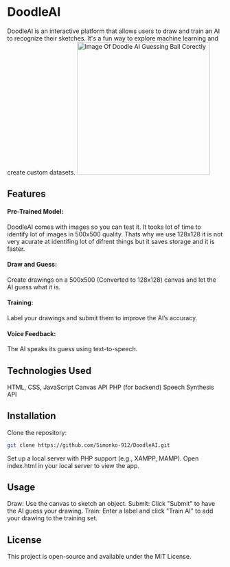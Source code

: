 # DoodleAI

DoodleAI is an interactive platform that allows users to draw and train an AI to recognize their sketches. It's a fun way to explore machine learning and create custom datasets.
                              <img width="309" alt="Image Of Doodle AI Guessing Ball Corectly" src="https://github.com/user-attachments/assets/f5a9b2ba-4de6-4ddd-b0ae-73b7b85b0116" />
## Features
#### Pre-Trained Model:
DoodleAI comes with images so you can test it.
It tooks lot of time to identify lot of images in 500x500 quality. Thats why we use 128x128 it is not very acurate at identifing lot of difrent things but it saves storage and it is faster.
#### Draw and Guess: 
Create drawings on a 500x500 (Converted to 128x128) canvas and let the AI guess what it is.
#### Training: 
Label your drawings and submit them to improve the AI’s accuracy.
#### Voice Feedback: 
The AI speaks its guess using text-to-speech.

## Technologies Used
HTML, CSS, JavaScript
Canvas API
PHP (for backend)
Speech Synthesis API
## Installation
Clone the repository:

```bash Copy code
git clone https://github.com/Simonko-912/DoodleAI.git
```
Set up a local server with PHP support (e.g., XAMPP, MAMP).
Open index.html in your local server to view the app.

## Usage
Draw: Use the canvas to sketch an object.
Submit: Click "Submit" to have the AI guess your drawing.
Train: Enter a label and click "Train AI" to add your drawing to the training set.
## License
This project is open-source and available under the MIT License.

